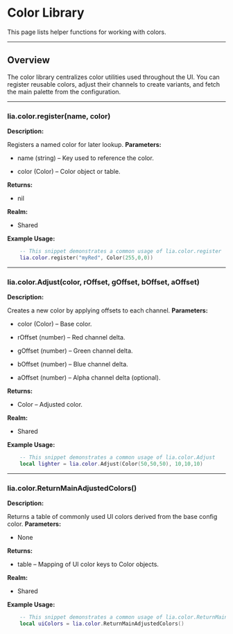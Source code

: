 # Color Library

This page lists helper functions for working with colors.

---

## Overview

The color library centralizes color utilities used throughout the UI. You can register reusable colors, adjust their channels to create variants, and fetch the main palette from the configuration.

---

### lia.color.register(name, color)


**Description:**

Registers a named color for later lookup.
**Parameters:**

* name (string) – Key used to reference the color.

* color (Color) – Color object or table.

**Returns:**

* nil

**Realm:**

* Shared

**Example Usage:**

```lua
    -- This snippet demonstrates a common usage of lia.color.register
    lia.color.register("myRed", Color(255,0,0))
```

---


### lia.color.Adjust(color, rOffset, gOffset, bOffset, aOffset)


**Description:**

Creates a new color by applying offsets to each channel.
**Parameters:**

* color (Color) – Base color.

* rOffset (number) – Red channel delta.

* gOffset (number) – Green channel delta.

* bOffset (number) – Blue channel delta.

* aOffset (number) – Alpha channel delta (optional).

**Returns:**

* Color – Adjusted color.

**Realm:**

* Shared

**Example Usage:**

```lua
    -- This snippet demonstrates a common usage of lia.color.Adjust
    local lighter = lia.color.Adjust(Color(50,50,50), 10,10,10)
```

---


### lia.color.ReturnMainAdjustedColors()


**Description:**

Returns a table of commonly used UI colors derived from the base config color.
**Parameters:**

* None

**Returns:**

* table – Mapping of UI color keys to Color objects.

**Realm:**

* Shared

**Example Usage:**

```lua
    -- This snippet demonstrates a common usage of lia.color.ReturnMainAdjustedColors
    local uiColors = lia.color.ReturnMainAdjustedColors()
```

